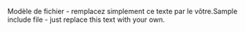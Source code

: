 <span data-ttu-id="d4691-101">Modèle de fichier - remplacez simplement ce texte par le vôtre.</span><span class="sxs-lookup"><span data-stu-id="d4691-101">Sample include file - just replace this text with your own.</span></span>
